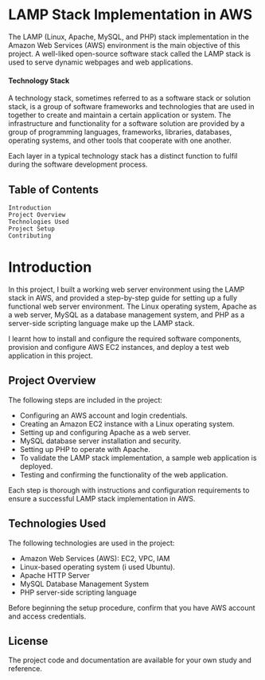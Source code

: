 # LAMP Stack Implementation in AWS

The LAMP (Linux, Apache, MySQL, and PHP) stack implementation in the Amazon Web Services (AWS) environment is the main objective of this project. A well-liked open-source software stack called the LAMP stack is used to serve dynamic webpages and web applications.

#### Technology Stack
A technology stack, sometimes referred to as a software stack or solution stack, is a group of software frameworks and technologies that are used in together to create and maintain a certain application or system. The infrastructure and functionality for a software solution are provided by a group of programming languages, frameworks, libraries, databases, operating systems, and other tools that cooperate with one another.

Each layer in a typical technology stack has a distinct function to fulfil during the software development process. 


## Table of Contents
    Introduction
    Project Overview
    Technologies Used
    Project Setup
    Contributing

# Introduction
In this project, I built a working web server environment using the LAMP stack in AWS, and provided a step-by-step guide for setting up a fully functional web server environment.  The Linux operating system, Apache as a web server, MySQL as a database management system, and PHP as a server-side scripting language make up the LAMP stack.

I learnt how to install and configure the required software components, provision and configure AWS EC2 instances, and deploy a test web application in this project.


## Project Overview
The following steps are included in the project:

* Configuring an AWS account and login credentials.
* Creating an Amazon EC2 instance with a Linux operating system.
* Setting up and configuring Apache as a web server.
* MySQL database server installation and security.
* Setting up PHP to operate with Apache.
* To validate the LAMP stack implementation, a sample web application is deployed.
* Testing and confirming the functionality of the web application.

Each step is thorough with instructions and configuration requirements to ensure a successful LAMP stack implementation in AWS.


## Technologies Used
The following technologies are used in the project:

* Amazon Web Services (AWS): EC2, VPC, IAM
* Linux-based operating system (i used Ubuntu).
* Apache HTTP Server
* MySQL Database Management System
* PHP server-side scripting language

Before beginning the setup procedure, confirm that you have  AWS account and access credentials.


## License
The project code and documentation are available for your own study and reference.